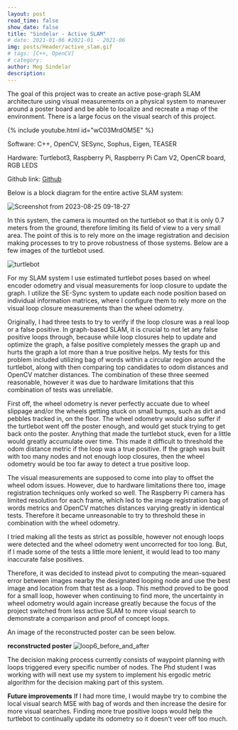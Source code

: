 ```yaml
---
layout: post
read_time: false
show_date: false
title: "Sindelar - Active SLAM"
# date: 2021-01-06 #2021-01 - 2021-06
img: posts/Header/active_slam.gif
# tags: [C++, OpenCV]
# category: 
author: Meg Sindelar
description: 
---
```

The goal of this project was to create an active pose-graph SLAM architecture using visual measurements on a physical system to maneuver around a poster board and be able 
to localize and recreate a map of the environment. There is a large focus on the visual search of this project.

{% include youtube.html id="wC03MrdOM5E" %}

Software: C++, OpenCV, SESync, Sophus, Eigen, TEASER

Hardware: Turtlebot3, Raspberry Pi, Raspberry Pi Cam V2, OpenCR board, RGB LEDS

Github link: [Github](https://github.com/megsindelar/active_slam)

Below is a block diagram for the entire active SLAM system:

![Screenshot from 2023-08-25 09-18-27](https://github.com/megsindelar/megsindelar.github.io/assets/87098227/63bfb8af-99f7-4373-95ef-4253298552fa)

In this system, the camera is mounted on the turtlebot so that it is only 0.7 meters from the ground, therefore limiting its field of view to a very small area. The point of this is to rely more on the image registration and decision making processes to try to prove robustness of those systems. Below are a few images of the turtlebot used.

![turtlebot](https://github.com/megsindelar/megsindelar.github.io/assets/87098227/fd942c39-36b9-4c6b-9706-eef5262b00e8)

For my SLAM system I use estimated turtlebot poses based on wheel encoder odometry and visual measurements for loop closure to update the graph. I utilize the SE-Sync system to update each node position based on individual information matrices, where I configure them to rely more on the visual loop closure measurements than the wheel odometry.

Originally, I had three tests to try to verify if the loop closure was a real loop or a false positive. In graph-based SLAM, it is crucial to not let any false positive loops through, because while loop closures help to update and optimize the graph, a false positive completely messes the graph up and hurts the graph a lot more than a true positive helps. My tests for this problem included utilizing bag of words within a circular region around the turtlebot, along with then comparing top candidates to odom distances and OpenCV matcher distances. The combination of these three seemed reasonable, however it was due to hardware limitations that this combination of tests was unreliable. 

First off, the wheel odometry is never perfectly accuate due to wheel slippage and/or the wheels getting stuck on small bumps, such as dirt and pebbles tracked in, on the floor. The wheel odometry would also suffer if the turtlebot went off the poster enough, and would get stuck trying to get back onto the poster. Anything that made the turtlebot stuck, even for a little would greatly accumulate over time. This made it difficult to threshold the odom distance metric if the loop was a true positive. If the graph was built with too many nodes and not enough loop closures, then the wheel odometry would be too far away to detect a true positive loop. 

The visual measurements are supposed to come into play to offset the wheel odom issues. However, due to hardware limitations there too, image registration techniques only worked so well. The Raspberry Pi camera has limited resolution for each frame, which led to the image registration bag of words metrics and OpenCV matches distances varying greatly in identical tests. Therefore it became unreasonable to try to threshold these in combination with the wheel odometry. 

I tried making all the tests as strict as possible, however not enough loops were detected and the wheel odometry went uncorrected for too long. But, if I made some of the tests a little more lenient, it would lead to too many inaccurate false positives.

Therefore, it was decided to instead pivot to computing the mean-squared error between images nearby the designated looping node and use the best image and location from that test as a loop. This method proved to be good for a small loop, however when continuing to find more, the uncertainty in wheel odometry would again increase greatly because the focus of the project switched from less active SLAM to more visual search to demonstrate a comparison and proof of concept loops.

An image of the reconstructed poster can be seen below.

**reconstructed poster**
![loop6_before_and_after](https://github.com/megsindelar/megsindelar.github.io/assets/87098227/9db6d80d-b079-4aa7-9fc4-ba63d1aa12a4)

The decision making process currently consists of waypoint planning with loops triggered every specific number of nodes. The Phd student I was working with will next use my system to implement his ergodic metric algorithm for the decision making part of this system.


**Future improvements**
If I had more time, I would maybe try to combine the local visual search MSE with bag of words and then increase the desire for more visual searches. Finding more true positive loops would help the turtlebot to continually update its odometry so it doesn't veer off too much.






